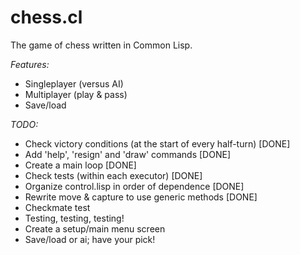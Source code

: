 # chess.cl
The game of chess written in Common Lisp.

*Features:*
- Singleplayer (versus AI)
- Multiplayer (play & pass)
- Save/load

*TODO:*
- Check victory conditions (at the start of every half-turn) [DONE]
- Add 'help', 'resign' and 'draw' commands [DONE]
- Create a main loop [DONE]
- Check tests (within each executor) [DONE]
- Organize control.lisp in order of dependence [DONE]
- Rewrite move & capture to use generic methods [DONE]
- Checkmate test
- Testing, testing, testing!
- Create a setup/main menu screen
- Save/load or ai; have your pick!
